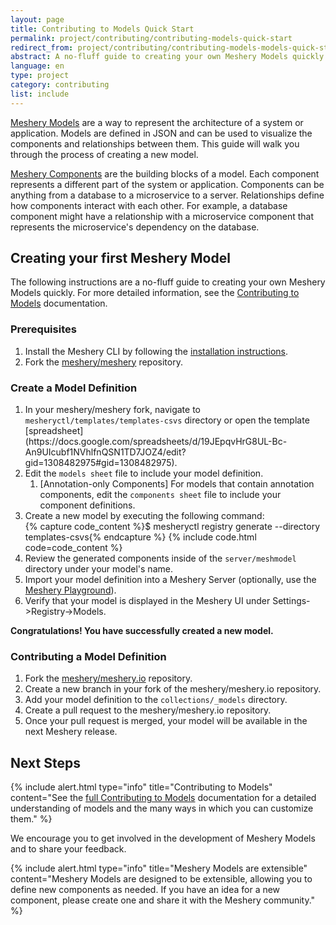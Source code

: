 ```yaml
---
layout: page
title: Contributing to Models Quick Start
permalink: project/contributing/contributing-models-quick-start
redirect_from: project/contributing/contributing-models-models-quick-start/
abstract: A no-fluff guide to creating your own Meshery Models quickly.
language: en
type: project
category: contributing
list: include
---
```


[Meshery Models](/concepts/logical/models) are a way to represent the architecture of a system or application. Models are defined in JSON and can be used to visualize the components and relationships between them. This guide will walk you through the process of creating a new model.

[Meshery Components](/concepts/logical/components) are the building blocks of a model. Each component represents a different part of the system or application. Components can be anything from a database to a microservice to a server. Relationships define how components interact with each other. For example, a database component might have a relationship with a microservice component that represents the microservice's dependency on the database.

## Creating your first Meshery Model

The following instructions are a no-fluff guide to creating your own Meshery Models quickly. For more detailed information, see the [Contributing to Models](/project/contributing/contributing-models) documentation.

### Prerequisites

1. Install the Meshery CLI by following the [installation instructions](https://docs.meshery.io/installation/).
1. Fork the [meshery/meshery](https://github.com/meshery/meshery) repository.

### Create a Model Definition

<ol>
<li> In your meshery/meshery fork, navigate to <code>mesheryctl/templates/templates-csvs</code> directory or open the template [spreadsheet](https://docs.google.com/spreadsheets/d/19JEpqvHrG8UL-Bc-An9UIcubf1NVhlfnQSN1TD7JOZ4/edit?gid=1308482975#gid=1308482975). </li>
<li> Edit the <code>models sheet</code> file to include your model definition.
   <ol>
      <li> [Annotation-only Components] For models that contain annotation components, edit the <code>components sheet</code> file to include your component definitions. </li>
   </ol>
</li>
<li> Create a new model by executing the following command:</li> {% capture code_content %}$ mesheryctl registry generate --directory templates-csvs{% endcapture %}
{% include code.html code=code_content %}

<li> Review the generated components inside of the <code>server/meshmodel</code> directory under your model's name.</li>
<li> Import your model definition into a Meshery Server (optionally, use the <a href="https://playground.meshery.io">Meshery Playground</a>).</li>
<li> Verify that your model is displayed in the Meshery UI under Settings->Registry->Models.</li>

</ol>

**Congratulations! You have successfully created a new model.**

### Contributing a Model Definition

1. Fork the [meshery/meshery.io](https://github.com/meshery/meshery.io) repository.
1. Create a new branch in your fork of the meshery/meshery.io repository.
1. Add your model definition to the `collections/_models` directory.
1. Create a pull request to the meshery/meshery.io repository.
1. Once your pull request is merged, your model will be available in the next Meshery release.

## Next Steps

{% include alert.html type="info" title="Contributing to Models" content="See the <a href='/project/contributing/contributing-models'>full Contributing to Models</a> documentation for a detailed understanding of models and the many ways in which you can customize them." %}

We encourage you to get involved in the development of Meshery Models and to share your feedback.

{% include alert.html type="info" title="Meshery Models are extensible" content="Meshery Models are designed to be extensible, allowing you to define new components as needed. If you have an idea for a new component, please create one and share it with the Meshery community." %}

